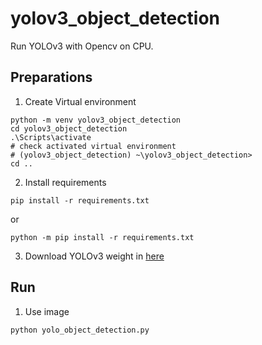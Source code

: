 # yolov3_object_detection
Run YOLOv3 with Opencv on CPU.

## Preparations
1. Create Virtual environment
```
python -m venv yolov3_object_detection
cd yolov3_object_detection
.\Scripts\activate
# check activated virtual environment
# (yolov3_object_detection) ~\yolov3_object_detection> 
cd ..
```
2. Install requirements
```
pip install -r requirements.txt
```
or
```
python -m pip install -r requirements.txt
```
3. Download YOLOv3 weight in [here](https://pjreddie.com/media/files/yolov3.weights)

## Run
1. Use image
```
python yolo_object_detection.py 
```
